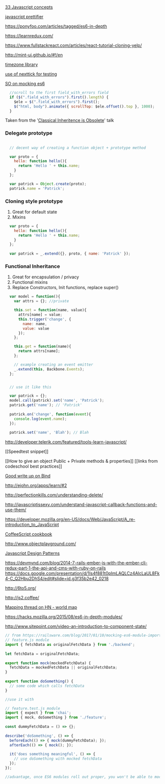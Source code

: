 [33 Javascript concepts](https://github.com/leonardomso/33-js-concepts)

[javascript prettifier](http://jlongster.com/A-Prettier-Formatter)

https://ponyfoo.com/articles/tagged/es6-in-depth

https://learnredux.com/

https://www.fullstackreact.com/articles/react-tutorial-cloning-yelp/

http://mint-ui.github.io/#!/en

[timezone library](https://date-fns.org/)


[use of nexttick for testing](http://codepen.io/sirlancelot/pen/BKdyRj?editors=1010)

[SO on mocking es6](http://stackoverflow.com/questions/27323031/how-to-mock-dependencies-for-unit-tests-with-es6-modules?rq=1)

```javascript
  //scroll to the first field_with_errors field
  if ($(".field_with_errors").first().length) {
    $ele = $(".field_with_errors").first();
    $("html, body").animate({ scrollTop: $ele.offset().top }, 1000);
  }
```
Taken from the '[Classical Inheritence is Obsolete](https://www.youtube.com/watch?v=lKCCZTUx0sI)' talk

### Delegate prototype
```javascript

  // decent way of creating a function object + prototype method

  var proto = {
    hello: function hello(){
      return 'Hello ' + this.name;
    }
  };

  var patrick = Object.create(proto);
  patrick.name = 'Patrick';

```

### Cloning style prototype
1. Great for default state
2. Mixins


```javascript
  var proto = {
    hello: function hello(){
      return 'Hello ' + this.name;
    }
  };
  
  var patrick = _.extend({}, proto, { name: 'Patrick' });
```

### Functional Inheritance
1. Great for encapsulation / privacy
2. Functional mixins
3. Replace Constructors, Init functions, replace super()

```javascript
  var model = function(){
    var attrs = {}; //private

    this.set = function(name, value){
      attrs[name] = value;
      this.trigger('change', {
        name: name,
        value: value
      });
    };

    this.get = function(name){
      return attrs[name];
    };

    // example creating an event emitter
    _.extend(this, Backbone.Events);
  };


  // use it like this

  var patrick = {};
  model.call(patrick).set('name', 'Patrick');
  patrick.get('name'); // 'Patrick'
  
  patrick.on('change', function(event){
    console.log(event.name);  
  });
  
  patrick.set('name', 'Blah'); // Blah
```

http://developer.telerik.com/featured/tools-learn-javascript/

[[Speedtest snippet]]

[[How to give an object Public + Private methods & properties]]
[[links from codeschool best practices]]

[Good write up on Bind](http://blog.bigbinary.com/2011/08/18/understanding-bind-and-bindall-in-backbone.html)

http://ejohn.org/apps/learn/#2

http://perfectionkills.com/understanding-delete/

http://javascriptissexy.com/understand-javascript-callback-functions-and-use-them/

https://developer.mozilla.org/en-US/docs/Web/JavaScript/A_re-introduction_to_JavaScript

[CoffeeScript cookbook](http://coffeescriptcookbook.com/chapters/strings/capitalizing-words)

http://www.objectplayground.com/

[Javascript Design Patterns](http://addyosmani.com/resources/essentialjsdesignpatterns/book/)

https://devmynd.com/blog/2014-7-rails-ember-js-with-the-ember-cli-redux-part-1-the-api-and-cms-with-ruby-on-rails
https://docs.google.com/presentation/d/1Is4f881t0pImLAQLCz4AlcLaUL8Fk4-C_Q2Hbu2DhS4/edit#slide=id.g3f35b2e42_0218

http://6to5.org/

http://js2.coffee/

[Mapping thread on HN - world map](https://news.ycombinator.com/item?id=9464348)

https://hacks.mozilla.org/2015/08/es6-in-depth-modules/

http://www.sitepoint.com/video-an-introduction-to-component-state/

```javascript
// from https://railsware.com/blog/2017/01/10/mocking-es6-module-import-without-dependency-injection/
// feature.js module
import { fetchData as originalFetchData } from './backend';
 
let fetchData = originalFetchData;
 
export function mock(mockedFetchData) {
  fetchData = mockedFetchData || originalFetchData;
}
 
export function doSomething() {
  // some code which calls fetchData
}

//use it with

// feature.test.js module
import { expect } from 'chai';
import { mock, doSomething } from './feature';
 
const dummyFetchData = () => {};
 
describe('doSomething', () => {
  beforeEach(() => { mock(dummyFetchData); });
  afterEach(() => { mock(); });
 
  it('does something meaningful', () => {
    // use doSomething with mocked fetchData
  });
});

//advantage, once ES6 modules roll out proper, you won't be able to mock them as they're immutable bindings. So there.
```
